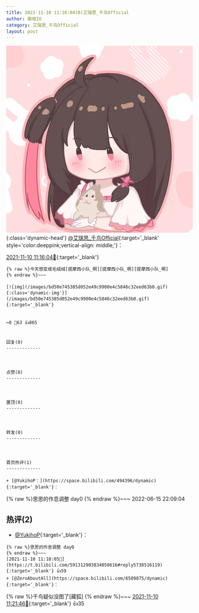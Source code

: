 ```yaml
---
title: 2021-11-10 11:16:04(0)艾瑞思_千鸟Official
author: 御坂IO
category: 艾瑞思_千鸟Official
layout: post
---
```


![img](/images/7e08840c56f251de28bdf766b647bd5fe9a5d50a.jpg){:class='dynamic-head'}
[@艾瑞思_千鸟Official](https://space.bilibili.com/1090010845/dynamic){:target='_blank' style='color:deeppink;vertical-align: middle;'}：

[2021-11-10 11:16:04🔗](https://t.bilibili.com/591312903834050616){:target='_blank'}

~~~
{% raw %}今天想变成毛绒绒[提摩西小队_啊][提摩西小队_啊][提摩西小队_啊]
{% endraw %}~~~

[![img](/images/bd50e745385d052e49c9900e4c5846c32eed63b0.gif){:class='dynamic-img'}](/images/bd50e745385d052e49c9900e4c5846c32eed63b0.gif){:target='_blank'}


↪️0 💬63 👍865


回复(0)
-------------



点赞(0)
-------------



置顶(0)
-------------



转发(0)
-------------



首页热评(1)
-------------

+ [@YukihoP：](https://space.bilibili.com/494396/dynamic){:target='_blank'}：
~~~
{% raw %}思思的作息调整 day0
{% endraw %}~~~
2022-06-15 22:09:04


热评(2)
-------------

+ [@YukihoP](https://space.bilibili.com/494396/dynamic){:target='_blank'}：
~~~
{% raw %}思思的作息调整 day0
{% endraw %}~~~
[2021-11-10 11:18:05🔗](https://t.bilibili.com/591312903834050616#reply5738516119){:target='_blank'} 👍59
+ [@ZeroAboutAll](https://space.bilibili.com/6509875/dynamic){:target='_blank'}：
~~~
{% raw %}千鸟疑似没图了[藏狐]
{% endraw %}~~~
[2021-11-10 11:21:46🔗](https://t.bilibili.com/591312903834050616#reply5738535197){:target='_blank'} 👍35


